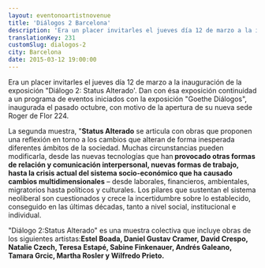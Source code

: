 ```yaml
---
layout: eventonoartistnovenue
title: 'Diálogos 2 Barcelona'
description: 'Era un placer invitarles el jueves día 12 de marzo a la inauguración de la exposición "Diálogo 2: Status Alterado".'
translationKey: 231
customSlug: dialogos-2
city: Barcelona
date: 2015-03-12 19:00:00
---
```


Era un placer invitarles el jueves día 12 de marzo a la inauguración de la exposición "Diálogo 2: Status Alterado'. Dan con ésa exposición continuidad a un programa de eventos iniciados con la exposición "Goethe Diálogos", inaugurada el pasado octubre, con motivo de la apertura de su nueva sede Roger de Flor 224.

La segunda muestra, "<strong>Status Alterado</strong> se articula con obras que proponen una reflexión en torno a los cambios que alteran de forma inesperada diferentes ámbitos de la sociedad. Muchas circunstancias pueden modificarla, desde las nuevas tecnologías que han<strong> provocado otras formas de relación y comunicación interpersonal, nuevas formas de trabajo, hasta la crisis actual del sistema socio-económico que ha causado cambios multidimensionales</strong> – desde laborales, financieros, ambientales, migratorios hasta políticos y culturales. Los pilares que sustentan el sistema neoliberal son cuestionados y crece la incertidumbre sobre lo establecido, conseguido en las últimas décadas, tanto a nivel social, institucional e individual.

"Diálogo 2:Status Alterado" es una muestra colectiva que incluye obras de los siguientes artistas:<strong>Estel Boada, Daniel Gustav Cramer, David Crespo, Natalie Czech, Teresa Estapé, Sabine Finkenauer, Andrés Galeano, Tamara Grcic, Martha Rosler y Wilfredo Prieto.</strong>
